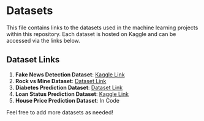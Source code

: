 # Datasets

This file contains links to the datasets used in the machine learning projects within this repository. Each dataset is hosted on Kaggle and can be accessed via the links below.

## Dataset Links

1. **Fake News Detection Dataset**: [Kaggle Link](https://www.kaggle.com/)
2. **Rock vs Mine Dataset**: [Dataset Link](https://drive.google.com/file/d/1pQxtljlNVh0DHYg-Ye7dtpDTlFceHVfa/view)
3. **Diabetes Prediction Dataset**: [Dataset Link](https://www.dropbox.com/scl/fi/0uiujtei423te1q4kvrny/diabetes.csv?rlkey=20xvytca6xbio4vsowi2hdj8e&e=1&dl=0)
4. **Loan Status Prediction Dataset**: [Kaggle Link](https://www.kaggle.com/datasets/ninzaami/loan-predication)
5. **House Price Prediction Dataset**: In Code

Feel free to add more datasets as needed!
